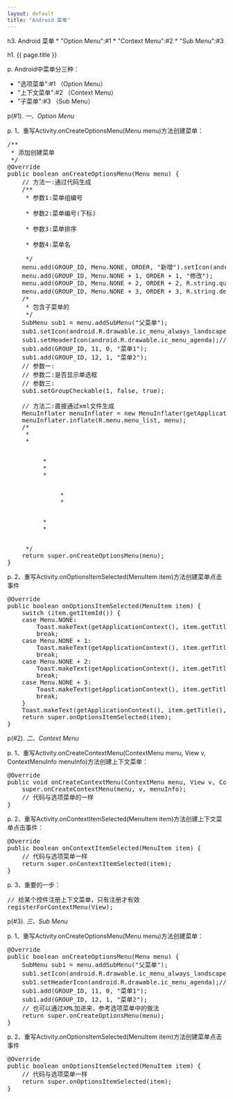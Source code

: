 ```yaml
---
layout: default
title: "Android 菜单"
---
```


<div id="charpter">
h3. Android 菜单
* "Option Menu":#1
* "Context Menu":#2
* "Sub Menu":#3
</div>

h1. {{ page.title }}

p. Android中菜单分三种： 
* "选项菜单":#1 （Option Menu）
* "上下文菜单":#2 （Context Menu）
* "子菜单":#3 （Sub Menu）

p(#1). *一、Option Menu*

p. 1、重写Activity.onCreateOptionsMenu(Menu menu)方法创建菜单：

<pre>
/**
 * 添加创建菜单
 */
@Override
public boolean onCreateOptionsMenu(Menu menu) {
    // 方法一:通过代码生成
    /**
     * 参数1:菜单组编号<br>
     * 参数2:菜单编号(下标)<br>
     * 参数3:菜单排序<br>
     * 参数4:菜单名<br>
     */
    menu.add(GROUP_ID, Menu.NONE, ORDER, "新增").setIcon(android.R.drawable.ic_menu_add);// 设置图标
    menu.add(GROUP_ID, Menu.NONE + 1, ORDER + 1, "修改");
    menu.add(GROUP_ID, Menu.NONE + 2, ORDER + 2, R.string.query);
    menu.add(GROUP_ID, Menu.NONE + 3, ORDER + 3, R.string.del).setCheckable(true); // 增加一个√选项
    /*
     * 包含子菜单的
     */
    SubMenu sub1 = menu.addSubMenu("父菜单");
    sub1.setIcon(android.R.drawable.ic_menu_always_landscape_portrait);// 设置按钮图标
    sub1.setHeaderIcon(android.R.drawable.ic_menu_agenda);// 子菜单标题图标
    sub1.add(GROUP_ID, 11, 0, "菜单1");
    sub1.add(GROUP_ID, 12, 1, "菜单2");
    // 参数一:
    // 参数二:是否显示单选框
    // 参数三:
    sub1.setGroupCheckable(1, false, true);

    // 方法二:直接通过xml文件生成
    MenuInflater menuInflater = new MenuInflater(getApplicationContext());
    menuInflater.inflate(R.menu.menu_list, menu);
    /*
     * <?xml version="1.0" encoding="utf-8"?>
     * <menu xmlns:android="http://schemas.android.com/apk/res/android">
     *      <item android:id="@+id/item1" 
     *			  android:icon="@android:drawable/ic_menu_add" 
     *			  android:title="新增" />
     *      <item android:id="@+id/item1" 
     *			  android:icon="@android:drawable/ic_menu_add" 
     *			  android:title="其它">
     *          <menu>
     *              <item android:id="@+id/item2" 
     *			  android:icon="@android:drawable/ic_menu_add" 
     *			  android:title="新增2" />
     *          </menu>
     *      </item>
     * </menu>
     */
    return super.onCreateOptionsMenu(menu);
}
</pre>

p. 2、重写Activity.onOptionsItemSelected(MenuItem item)方法创建菜单点击事件

<pre>
@Override
public boolean onOptionsItemSelected(MenuItem item) {
    switch (item.getItemId()) {
    case Menu.NONE:
        Toast.makeText(getApplicationContext(), item.getTitle(), Toast.LENGTH_SHORT).show();
        break;
    case Menu.NONE + 1:
        Toast.makeText(getApplicationContext(), item.getTitle(), Toast.LENGTH_SHORT).show();
        break;
    case Menu.NONE + 2:
        Toast.makeText(getApplicationContext(), item.getTitle(), Toast.LENGTH_SHORT).show();
        break;
    case Menu.NONE + 3:
        Toast.makeText(getApplicationContext(), item.getTitle(), Toast.LENGTH_SHORT).show();
        break;
    }
    Toast.makeText(getApplicationContext(), item.getTitle(), Toast.LENGTH_SHORT).show();
    return super.onOptionsItemSelected(item);
}
</pre>

p(#2). *二、Context Menu*

p. 1、重写Activity.onCreateContextMenu(ContextMenu menu, View v, ContextMenuInfo menuInfo)方法创建上下文菜单：

<pre>
@Override
public void onCreateContextMenu(ContextMenu menu, View v, ContextMenuInfo menuInfo) {
	super.onCreateContextMenu(menu, v, menuInfo);
	// 代码与选项菜单的一样
}
</pre>

p. 2、重写Activity.onContextItemSelected(MenuItem item)方法创建上下文菜单点击事件：

<pre>
@Override
public boolean onContextItemSelected(MenuItem item) {
	// 代码与选项菜单一样
	return super.onContextItemSelected(item);
}
</pre>

p. 3、重要的一步：

<pre>
// 给某个控件注册上下文菜单，只有注册才有效
registerForContextMenu(View);
</pre>

p(#3). *三、Sub Menu*

p. 1、重写Activity.onCreateOptionsMenu(Menu menu)方法创建菜单：

<pre>
@Override
public boolean onCreateOptionsMenu(Menu menu) {
    SubMenu sub1 = menu.addSubMenu("父菜单");
    sub1.setIcon(android.R.drawable.ic_menu_always_landscape_portrait);// 设置按钮图标
    sub1.setHeaderIcon(android.R.drawable.ic_menu_agenda);// 子菜单标题图标
    sub1.add(GROUP_ID, 11, 0, "菜单1");
    sub1.add(GROUP_ID, 12, 1, "菜单2");
    // 也可以通过XML加进来，参考选项菜单中的做法
    return super.onCreateOptionsMenu(menu);
}
</pre>

p. 2、重写Activity.onOptionsItemSelected(MenuItem item)方法创建菜单点击事件

<pre>
@Override
public boolean onOptionsItemSelected(MenuItem item) {
    // 代码与选项菜单一样
    return super.onOptionsItemSelected(item);
}
</pre>